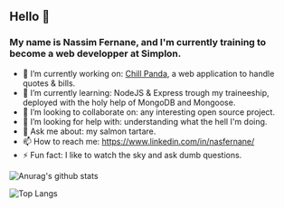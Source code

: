 ## Hello 👋

### My name is Nassim Fernane, and I'm currently training to become a web developper at Simplon.

- 🔭 I’m currently working on: <a href="https://github.com/nasfernane/chill-panda">Chill Panda</a>, a web application to handle quotes & bills.
- 🌱 I’m currently learning: NodeJS & Express trough my 
traineeship, deployed with the holy help of MongoDB and Mongoose.
- 👯 I’m looking to collaborate on: any interesting open source project.
- 🤔 I’m looking for help with: understanding what the hell I'm doing.
- 💬 Ask me about: my salmon tartare.
- 📫 How to reach me: https://www.linkedin.com/in/nasfernane/
- ⚡ Fun fact: I like to watch the sky and ask dumb questions.

![Anurag's github stats](https://github-readme-stats.vercel.app/api?username=nasfernane&count_private=true&hide=prs,issues&count_private=true&show_icons=true&theme=onedark)

![Top Langs](https://github-readme-stats.vercel.app/api/top-langs/?username=nasfernane&langs_count=8&theme=onedark)


<!--
**nasfernane/nasfernane** is a ✨ _special_ ✨ repository because its `README.md` (this file) appears on your GitHub profile.

Here are some ideas to get you started:

- 🔭 I’m currently working on ...
- 🌱 I’m currently learning ...
- 👯 I’m looking to collaborate on ...
- 🤔 I’m looking for help with ...
- 💬 Ask me about ...
- 📫 How to reach me: ...
- ⚡ Fun fact: ...
-->
